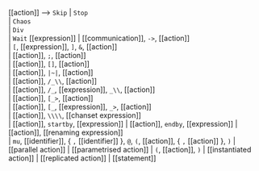 
[[action]] –>
  `Skip`
| `Stop`  
| `Chaos`  
| `Div`  
| `Wait` [[expression]]
| [[communication]], `->`, [[action]]  
| `[`, [[expression]], `]`, `&`, [[action]]  
| [[action]], `;`, [[action]]  
| [[action]], `[]`, [[action]]  
| [[action]], `|~|`, [[action]]  
| [[action]], `/_\\`, [[action]]  
| [[action]], `/_`, [[expression]], `_\\`, [[action]]  
| [[action]], `[_>`, [[action]]  
| [[action]], `[_`, [[expression]], `_>`, [[action]]  
| [[action]], `\\\\`, [[chanset expression]]  
| [[action]], `startby`, [[expression]] 
| [[action]], `endby`, [[expression]] 
| [[action]], [[renaming expression]]  
| `mu`, [[identifier]], { `,` [[identifier]] }, `@`, `(`, [[action]], { `,` [[action]] }, `)` 
| [[parallel action]] 
| [[parametrised action]] 
| `(`, [[action]], `)` 
| [[instantiated action]] 
| [[replicated action]] 
| [[statement]] 


